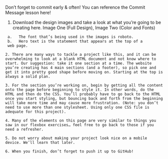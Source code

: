 

Don’t forget to commit early & often! You can reference the Commit Message lesson here!

   1. Download the design images and take a look at what you’re going to be creating here. Image One (Full Design), Image Two (Color and Fonts)

     a.   The font that’s being used in the images is roboto.
     b.   Hero text is the statement that appears at the top of a 
     web page.

    2. There are many ways to tackle a project like this, and it can be overwhelming to look at a blank HTML document and not know where to start. Our suggestion: take it one section at a time. The website you’re creating has 4 main sections (and a footer), so pick one and get it into pretty good shape before moving on. Starting at the top is always a solid plan.

    3. For the section you’re working on, begin by getting all the content onto the page before beginning to style it. In other words, do the HTML and then do the CSS. You’ll probably have to go back to the HTML once you start styling, but bouncing back and forth from the beginning will take more time and may cause more frustration. (Note: you don’t need to use more than one stylesheet. Using only one CSS file is adequate for this project).

    4. Many of the elements on this page are very similar to things you saw in our flexbox exercises… feel free to go back to those if you need a refresher.

    5. Do not worry about making your project look nice on a mobile device. We’ll learn that later.

    6. When you finish, don’t forget to push it up to GitHub!

